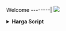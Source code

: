 Welcome
--------|
![](https://media.tenor.com/iVCiM9W7cvYAAAAd/welcome.gif)

<details>
  <summary><b>Harga Script</b></summary>
  <text>

    -7 Hari/Day    : Rp20.000
    -1 Bulan/Month : Rp50.000

  <details>
    <summary><b>Method Pembayaran</b></summary>
    <text>

      -Dana
      -Gopay
      -Ovo
      -Qris
  <details>
    <summary><b>Link Sosial</b></summary>
    <text>

    -Telegram : https://t.me/dumai_991
    -WhatsApp : https://wa.me/+6283893415477
    -Grub Wa. : https://chat.whatsapp.com/KPA2qoxJ3WvDrgifYW6Oy2
  </text>
</details>
